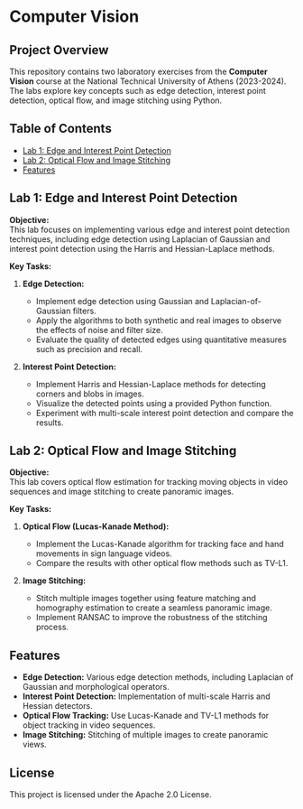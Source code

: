 # Computer Vision

## Project Overview

This repository contains two laboratory exercises from the **Computer Vision** course at the National Technical University of Athens (2023-2024). 
The labs explore key concepts such as edge detection, interest point detection, optical flow, and image stitching using Python.


## Table of Contents
- [Lab 1: Edge and Interest Point Detection](#lab-1-edge-and-interest-point-detection)
- [Lab 2: Optical Flow and Image Stitching](#lab-2-optical-flow-and-image-stitching)
- [Features](#features)

## Lab 1: Edge and Interest Point Detection

**Objective:**  
This lab focuses on implementing various edge and interest point detection techniques, including edge detection using Laplacian of Gaussian and interest point detection using the Harris and Hessian-Laplace methods.

**Key Tasks:**
1. **Edge Detection:**
   - Implement edge detection using Gaussian and Laplacian-of-Gaussian filters.
   - Apply the algorithms to both synthetic and real images to observe the effects of noise and filter size.
   - Evaluate the quality of detected edges using quantitative measures such as precision and recall.

2. **Interest Point Detection:**
   - Implement Harris and Hessian-Laplace methods for detecting corners and blobs in images.
   - Visualize the detected points using a provided Python function.
   - Experiment with multi-scale interest point detection and compare the results.


## Lab 2: Optical Flow and Image Stitching

**Objective:**  
This lab covers optical flow estimation for tracking moving objects in video sequences and image stitching to create panoramic images.

**Key Tasks:**
1. **Optical Flow (Lucas-Kanade Method):**
   - Implement the Lucas-Kanade algorithm for tracking face and hand movements in sign language videos.
   - Compare the results with other optical flow methods such as TV-L1.
   
2. **Image Stitching:**
   - Stitch multiple images together using feature matching and homography estimation to create a seamless panoramic image.
   - Implement RANSAC to improve the robustness of the stitching process.

## Features

- **Edge Detection:** Various edge detection methods, including Laplacian of Gaussian and morphological operators.
- **Interest Point Detection:** Implementation of multi-scale Harris and Hessian detectors.
- **Optical Flow Tracking:** Use Lucas-Kanade and TV-L1 methods for object tracking in video sequences.
- **Image Stitching:** Stitching of multiple images to create panoramic views.

## License

This project is licensed under the Apache 2.0 License.
